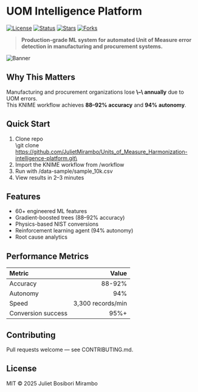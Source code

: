 ﻿# UOM Intelligence Platform

[![License](https://img.shields.io/badge/License-MIT-green.svg)](LICENSE)
[![Status](https://img.shields.io/badge/Status-Production-success)]()
[![Stars](https://img.shields.io/github/stars/JulietMirambo/Units_of_Measure_Harmonization-intelligence-platform?style=social)]()
[![Forks](https://img.shields.io/github/forks/JulietMirambo/Units_of_Measure_Harmonization-intelligence-platform?style=social)]()

> **Production-grade ML system for automated Unit of Measure error detection in manufacturing and procurement systems.**

![Banner](images/UOM_Intelligence_Platform_Banner.png)

## Why This Matters
Manufacturing and procurement organizations lose **\–\ annually** due to UOM errors.  
This KNIME workflow achieves **88–92% accuracy** and **94% autonomy**.

## Quick Start
1. Clone repo  
   \git clone https://github.com/JulietMirambo/Units_of_Measure_Harmonization-intelligence-platform.git\
2. Import the KNIME workflow from /workflow
3. Run with /data-sample/sample_10k.csv
4. View results in 2–3 minutes

## Features
- 60+ engineered ML features  
- Gradient-boosted trees (88–92% accuracy)  
- Physics-based NIST conversions  
- Reinforcement learning agent (94% autonomy)  
- Root cause analytics  

## Performance Metrics
| Metric | Value |
|:--|--:|
| Accuracy | 88-92% |
| Autonomy | 94% |
| Speed | 3,300 records/min |
| Conversion success | 95%+ |

## Contributing
Pull requests welcome — see CONTRIBUTING.md.

## License
MIT © 2025 Juliet Bosibori Mirambo
